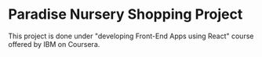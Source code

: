 # Paradise Nursery Shopping Project
This project is done under "developing Front-End Apps using React" course offered by IBM on Coursera.
